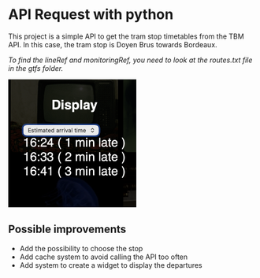 # API Request with python

This project is a simple API to get the tram stop timetables from the TBM API.
In this case, the tram stop is Doyen Brus towards Bordeaux.

*To find the lineRef and monitoringRef, you need to look at the routes.txt file in the gtfs folder.*

<a href="assets/img.png"><img src="assets/img.png" alt="API Interface" width="260"></a>

## Possible improvements

- Add the possibility to choose the stop
- Add cache system to avoid calling the API too often
- Add system to create a widget to display the departures

